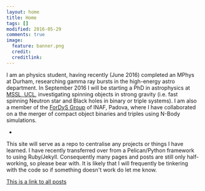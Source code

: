 ```yaml
---
layout: home
title: Home
tags: []
modified: 2016-05-29
comments: true
image:
  feature: banner.png
  credit:
  creditlink:
---
```


I am an physics student, having recently (June 2016) completed an MPhys at Durham, researching gamma ray bursts in the high-energy astro department. In September 2016 I will be starting a PhD in astrophysics at [MSSL, UCL](https://www.ucl.ac.uk/mssl/astro), investigating spinning objects in strong gravity (i.e. fast spinning Neutron star and Black holes in binary or triple systems). I am also a member of the [ForDyS Group](http://web.pd.astro.it/mapelli/group.html) of INAF, Padova, where I have collaborated on a the merger of compact object binaries and triples using N-Body simulations.

-

<p>This site will serve as a repo to centralise any projects or things I have learned. I have recently transferred over from a Pelican/Python framework to using Ruby/Jekyll. Consequently many pages and posts are still only half-working, so please bear with. It is likely that I will frequently be tinkering with the code so if something doesn't work do let me know.</p>

[This is a link to all posts](http://tomkimpson.com/posts/)

